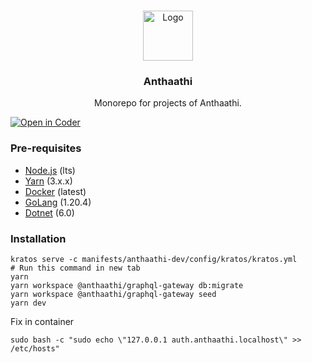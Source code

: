<a name="readme-top"></a>

<!-- PROJECT LOGO -->
<br />
<div align="center">
  <a href="https://github.com/anthaathi/anthaathi">
    <img src="https://anthaathi.org/logo.png" alt="Logo" width="80" height="80">
  </a>
  <h3 align="center">Anthaathi</h3>
  <p align="center">
    Monorepo for projects of Anthaathi.
  </p>
</div>

[![Open in Coder](https://coder.anthaathi.internal/open-in-coder.svg)](https://coder.anthaathi.internal/templates/kubernetes/workspace?mode=auto&param.cpu=4&param.memory=8&param.git_repo=git%40gitlab.anthaathi.internal%3Aanthaathi%2Fanthaathi-next.git)

### Pre-requisites

- [Node.js](https://nodejs.org/en/) (lts)
- [Yarn](https://yarnpkg.com/) (3.x.x)
- [Docker](https://www.docker.com/) (latest)
- [GoLang](https://golang.org/) (1.20.4)
- [Dotnet](https://dotnet.microsoft.com/) (6.0)


### Installation

```shell
kratos serve -c manifests/anthaathi-dev/config/kratos/kratos.yml
# Run this command in new tab
yarn
yarn workspace @anthaathi/graphql-gateway db:migrate
yarn workspace @anthaathi/graphql-gateway seed
yarn dev
```

Fix in container
```
sudo bash -c "sudo echo \"127.0.0.1 auth.anthaathi.localhost\" >> /etc/hosts"
```
